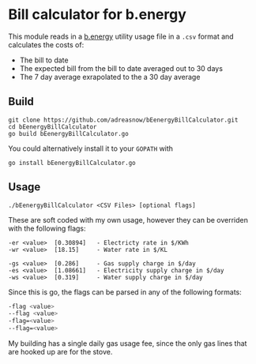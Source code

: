# Bill calculator for b.energy
This module reads in a [b.energy](https://benergy.utilmate.com/) utility usage file in a `.csv` format and calculates the costs of:
- The bill to date
- The expected bill from the bill to date averaged out to 30 days
- The 7 day average exrapolated to the a 30 day average

## Build
```
git clone https://github.com/adreasnow/bEenergyBillCalculator.git
cd bEenergyBillCalculator
go build bEenergyBillCalculator.go
```
You could alternatively install it to your `GOPATH` with
```
go install bEenergyBillCalculator.go
```

## Usage
```
./bEenergyBillCalculator <CSV Files> [optional flags]
```

These are soft coded with my own usage, however they can be overriden with the following flags:

```
-er <value>  [0.30894]   - Electricty rate in $/KWh           
-wr <value>  [18.15]     - Water rate in $/KL

-gs <value>  [0.286]     - Gas supply charge in $/day
-es <value>  [1.08661]   - Electricity supply charge in $/day
-ws <value>  [0.319]     - Water supply charge in $/day
```
Since this is go, the flags can be parsed in any of the following formats:
```bash
-flag <value>
--flag <value>
-flag=<value>
--flag=<value>
```

My building has a single daily gas usage fee, since the only gas lines that are hooked up are for the stove.